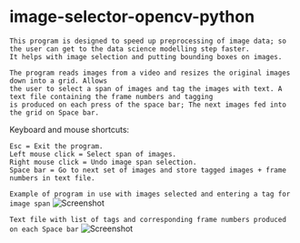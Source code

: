 # image-selector-opencv-python
```
This program is designed to speed up preprocessing of image data; so the user can get to the data science modelling step faster.
It helps with image selection and putting bounding boxes on images.

The program reads images from a video and resizes the original images down into a grid. Allows 
the user to select a span of images and tag the images with text. A text file containing the frame numbers and tagging 
is produced on each press of the space bar; The next images fed into the grid on Space bar.
```
Keyboard and mouse shortcuts:
```
Esc = Exit the program.
Left mouse click = Select span of images.
Right mouse click = Undo image span selection.
Space bar = Go to next set of images and store tagged images + frame numbers in text file.
```

```Example of program in use with images selected and entering a tag for image span```
![Screenshot](https://github.com/LeeWannacott/image-selector-opencv-python/blob/master/Example_of_use.png)

```Text file with list of tags and corresponding frame numbers produced on each Space bar```
![Screenshot](https://github.com/LeeWannacott/image-selector-opencv-python/blob/master/List_of_images.png)
